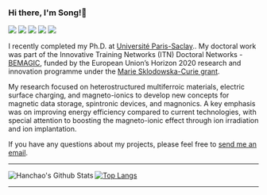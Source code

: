 ### Hi there, I'm Song!👋

[![](https://img.shields.io/badge/Homepage-FF5722?style=for-the-badge&logo=blogger&logoColor=white)](https://song-chen1.github.io/)
[![](https://img.shields.io/badge/Google_Scholar-4285F4?style=for-the-badge&logo=google-scholar&logoColor=white)](https://scholar.google.com/citations?user=sf-0AGoAAAAJ&hl=de)
[![](https://img.shields.io/badge/GitHub-100000?style=for-the-badge&logo=github&logoColor=white)](https://github.com/Song-Chen1)
[![](https://img.shields.io/badge/LinkedIn-0077B5?style=for-the-badge&logo=linkedin&logoColor=white)](https://www.linkedin.com/in/song-chen-3449b9278/)
[![](https://img.shields.io/badge/Research_Gate-00CCBB.svg?&style=for-the-badge&logo=ResearchGate&logoColor=white)](https://www.researchgate.net/profile/Song-Chen-60)



I recently completed my Ph.D. at [Université Paris-Saclay](https://www.universite-paris-saclay.fr/).. My doctoral work was part of the Innovative Training Networks (ITN) Doctoral Networks - [BEMAGIC](https://bemagic-etn.eu/), funded by the European Union’s Horizon 2020 research and innovation programme under the [Marie Sklodowska-Curie grant](https://marie-sklodowska-curie-actions.ec.europa.eu/actions/doctoral-networks).

My research focused on heterostructured multiferroic materials, electric surface charging, and magneto-ionics to develop new concepts for magnetic data storage, spintronic devices, and magnonics. A key emphasis was on improving energy efficiency compared to current technologies, with special attention to boosting the magneto-ionic effect through ion irradiation and ion implantation.

If you have any questions about my projects, please feel free to [send me an email](mailto:kammichan90@gmail.com?subject=[GitHub]).


---

<img align="left" alt="Hanchao's Github Stats" src="https://github-readme-stats.vercel.app/api?username=song-chen1&show_icons=true&hide_border=true" />

[![Top Langs](https://github-readme-stats.vercel.app/api/top-langs/?username=Song-Chen1&hide=html)](https://github.com/anuraghazra/github-readme-stats)


---
<!--
**Song-Chen16/Song-Chen16** is a ✨ _special_ ✨ repository because its `README.md` (this file) appears on your GitHub profile.

Here are some ideas to get you started:

- 🔭 I’m currently a Ph.D. student working 
- 🌱 I’m currently learning ...
- 👯 I’m looking to collaborate on ...
- 🤔 I’m looking for help with ...
- 💬 Ask me about ...
- 📫 How to reach me: ...
- 😄 Pronouns: ...
- ⚡ Fun fact: ...
-->



